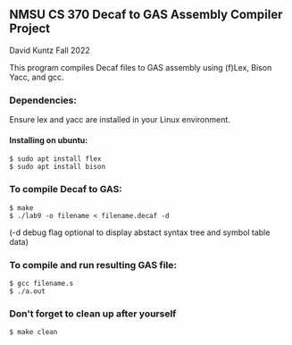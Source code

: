 ## NMSU CS 370 Decaf to GAS Assembly Compiler Project
David Kuntz Fall 2022

This program compiles Decaf files to GAS assembly using (f)Lex, Bison Yacc, and gcc.
### Dependencies:
Ensure lex and yacc are installed in your Linux environment.
#### Installing on ubuntu:
    $ sudo apt install flex
    $ sudo apt install bison
### To compile Decaf to GAS:
    $ make		    
    $ ./lab9 -o filename < filename.decaf -d
(-d debug flag optional to display abstact syntax tree and symbol table data)
### To compile and run resulting GAS file:
    $ gcc filename.s
    $ ./a.out
### Don't forget to clean up after yourself 
    $ make clean

